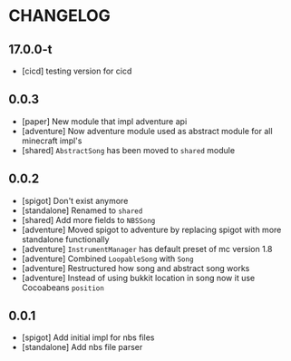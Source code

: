 # CHANGELOG

## 17.0.0-t
- [cicd] testing version for cicd

## 0.0.3
- [paper] New module that impl adventure api
- [adventure] Now adventure module used as abstract module for all minecraft impl's
- [shared] `AbstractSong` has been moved to `shared` module

## 0.0.2
- [spigot] Don't exist anymore
- [standalone] Renamed to `shared`
- [shared] Add more fields to `NBSSong`
- [adventure] Moved spigot to adventure by replacing spigot with more standalone functionally
- [adventure] `InstrumentManager` has default preset of mc version 1.8
- [adventure] Combined `LoopableSong` with `Song`
- [adventure] Restructured how song and abstract song works
- [adventure] Instead of using bukkit location in song now it use Cocoabeans `position`

## 0.0.1
- [spigot] Add initial impl for nbs files
- [standalone] Add nbs file parser